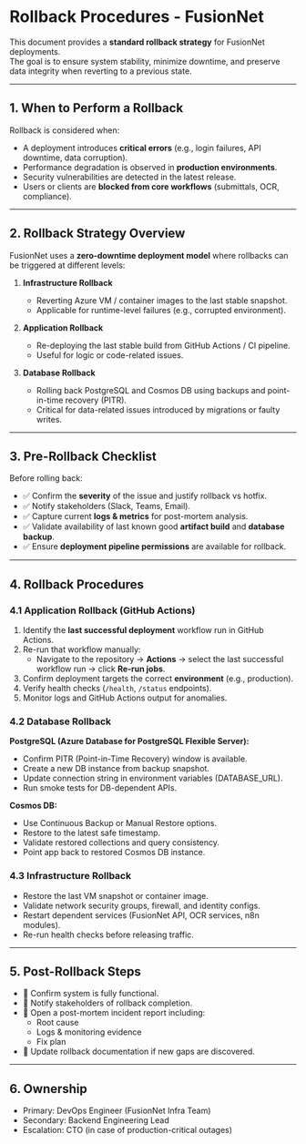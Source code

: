 # Rollback Procedures - FusionNet

This document provides a **standard rollback strategy** for FusionNet deployments.  
The goal is to ensure system stability, minimize downtime, and preserve data integrity when reverting to a previous state.

---

## 1. When to Perform a Rollback
Rollback is considered when:
- A deployment introduces **critical errors** (e.g., login failures, API downtime, data corruption).
- Performance degradation is observed in **production environments**.
- Security vulnerabilities are detected in the latest release.
- Users or clients are **blocked from core workflows** (submittals, OCR, compliance).

---

## 2. Rollback Strategy Overview
FusionNet uses a **zero-downtime deployment model** where rollbacks can be triggered at different levels:

1. **Infrastructure Rollback**  
   - Reverting Azure VM / container images to the last stable snapshot.
   - Applicable for runtime-level failures (e.g., corrupted environment).

2. **Application Rollback**  
   - Re-deploying the last stable build from GitHub Actions / CI pipeline.
   - Useful for logic or code-related issues.

3. **Database Rollback**  
   - Rolling back PostgreSQL and Cosmos DB using backups and point-in-time recovery (PITR).
   - Critical for data-related issues introduced by migrations or faulty writes.

---

## 3. Pre-Rollback Checklist
Before rolling back:
- ✅ Confirm the **severity** of the issue and justify rollback vs hotfix.  
- ✅ Notify stakeholders (Slack, Teams, Email).  
- ✅ Capture current **logs & metrics** for post-mortem analysis.  
- ✅ Validate availability of last known good **artifact build** and **database backup**.  
- ✅ Ensure **deployment pipeline permissions** are available for rollback.

---

## 4. Rollback Procedures

### 4.1 Application Rollback (GitHub Actions)
1. Identify the **last successful deployment** workflow run in GitHub Actions.  
2. Re-run that workflow manually:
   - Navigate to the repository → **Actions** → select the last successful workflow run → click **Re-run jobs**.
3. Confirm deployment targets the correct **environment** (e.g., production).  
4. Verify health checks (`/health`, `/status` endpoints).  
5. Monitor logs and GitHub Actions output for anomalies.


### 4.2 Database Rollback

**PostgreSQL (Azure Database for PostgreSQL Flexible Server):**
- Confirm PITR (Point-in-Time Recovery) window is available.
- Create a new DB instance from backup snapshot.
- Update connection string in environment variables (DATABASE_URL).
- Run smoke tests for DB-dependent APIs.

**Cosmos DB:**
- Use Continuous Backup or Manual Restore options.
- Restore to the latest safe timestamp.
- Validate restored collections and query consistency.
- Point app back to restored Cosmos DB instance.


### 4.3 Infrastructure Rollback
- Restore the last VM snapshot or container image.
- Validate network security groups, firewall, and identity configs.
- Restart dependent services (FusionNet API, OCR services, n8n modules).
- Re-run health checks before releasing traffic.

---

## 5. Post-Rollback Steps

- 📌 Confirm system is fully functional.
- 📌 Notify stakeholders of rollback completion.
- 📌 Open a post-mortem incident report including:
    - Root cause
    - Logs & monitoring evidence
    - Fix plan
- 📌 Update rollback documentation if new gaps are discovered.

---

## 6. Ownership
- Primary: DevOps Engineer (FusionNet Infra Team)
- Secondary: Backend Engineering Lead
- Escalation: CTO (in case of production-critical outages)

